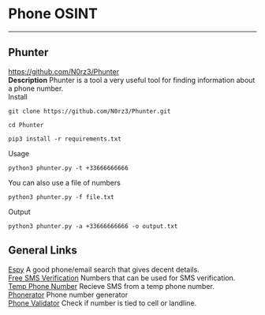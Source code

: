 # Phone OSINT

***

## Phunter
https://github.com/N0rz3/Phunter \
**Description** Phunter is a tool a very useful tool for finding information about a phone number. \
Install
```
git clone https://github.com/N0rz3/Phunter.git
```
```
cd Phunter
```
```
pip3 install -r requirements.txt
```
Usage
```
python3 phunter.py -t +33666666666
```
You can also use a file of numbers
```
python3 phunter.py -f file.txt
```
Output
```
python3 phunter.py -a +33666666666 -o output.txt
```


## General Links
[Espy](https://espysys.com) A good phone/email search that gives decent details. \
[Free SMS Verification](http://freesmsverification.com) Numbers that can be used for SMS verification. \
[Temp Phone Number](https://temporary-phone-number.com) Recieve SMS from a temp phone number. \
[Phonerator](https://www.martinvigo.com/tools/phonerator/) Phone number generator \
[Phone Validator](https://www.phonevalidator.com) Check if number is tied to cell or landline.
